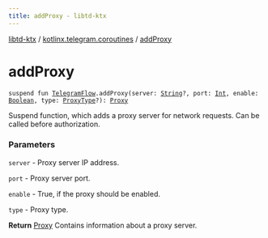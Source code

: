 ```yaml
---
title: addProxy - libtd-ktx
---
```


[libtd-ktx](../index.html) / [kotlinx.telegram.coroutines](index.html) / [addProxy](./add-proxy.html)

# addProxy

`suspend fun `[`TelegramFlow`](../kotlinx.telegram.core/-telegram-flow/index.html)`.addProxy(server: `[`String`](https://kotlinlang.org/api/latest/jvm/stdlib/kotlin/-string/index.html)`?, port: `[`Int`](https://kotlinlang.org/api/latest/jvm/stdlib/kotlin/-int/index.html)`, enable: `[`Boolean`](https://kotlinlang.org/api/latest/jvm/stdlib/kotlin/-boolean/index.html)`, type: `[`ProxyType`](https://tdlibx.github.io/td/docs/org/drinkless/td/libcore/telegram/TdApi.ProxyType.html)`?): `[`Proxy`](https://tdlibx.github.io/td/docs/org/drinkless/td/libcore/telegram/TdApi.Proxy.html)

Suspend function, which adds a proxy server for network requests. Can be called before
authorization.

### Parameters

`server` - Proxy server IP address.

`port` - Proxy server port.

`enable` - True, if the proxy should be enabled.

`type` - Proxy type.

**Return**
[Proxy](https://tdlibx.github.io/td/docs/org/drinkless/td/libcore/telegram/TdApi.Proxy.html) Contains information about a proxy server.

